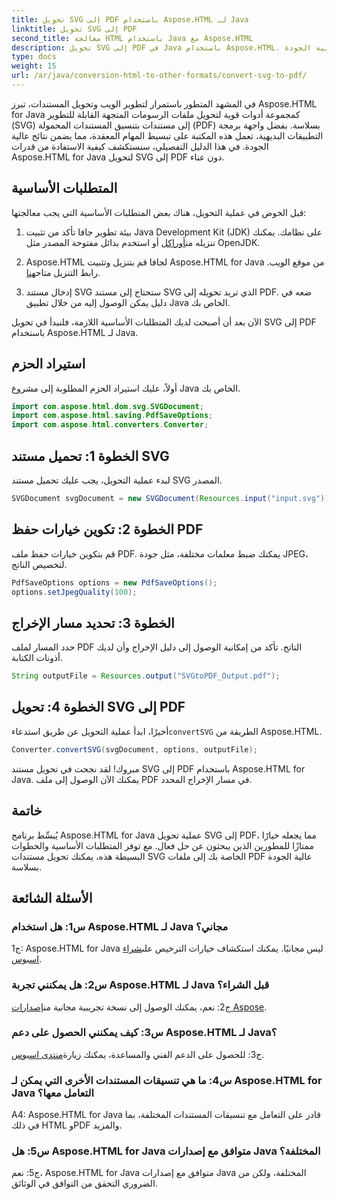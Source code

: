 ```yaml
---
title: تحويل SVG إلى PDF باستخدام Aspose.HTML لـ Java
linktitle: تحويل SVG إلى PDF
second_title: معالجة HTML باستخدام Java مع Aspose.HTML
description: تحويل SVG إلى PDF في Java باستخدام Aspose.HTML. حل سلس لتحويل المستندات عالية الجودة.
type: docs
weight: 15
url: /ar/java/conversion-html-to-other-formats/convert-svg-to-pdf/
---
```


في المشهد المتطور باستمرار لتطوير الويب وتحويل المستندات، تبرز Aspose.HTML for Java كمجموعة أدوات قوية لتحويل ملفات الرسومات المتجهة القابلة للتطوير (SVG) إلى مستندات بتنسيق المستندات المحمولة (PDF) بسلاسة. بفضل واجهة برمجة التطبيقات البديهية، تعمل هذه المكتبة على تبسيط المهام المعقدة، مما يضمن نتائج عالية الجودة. في هذا الدليل التفصيلي، سنستكشف كيفية الاستفادة من قدرات Aspose.HTML for Java لتحويل SVG إلى PDF دون عناء.

## المتطلبات الأساسية

قبل الخوض في عملية التحويل، هناك بعض المتطلبات الأساسية التي يجب معالجتها:

1. بيئة تطوير جافا
 تأكد من تثبيت Java Development Kit (JDK) على نظامك. يمكنك تنزيله من[أوراكل](https://www.oracle.com/java/technologies/javase-downloads.html) أو استخدم بدائل مفتوحة المصدر مثل OpenJDK.

2. Aspose.HTML لجافا
 قم بتنزيل وتثبيت Aspose.HTML for Java من موقع الويب. رابط التنزيل متاح[هنا](https://releases.aspose.com/html/java/).

3. إدخال مستند SVG
ستحتاج إلى مستند SVG الذي تريد تحويله إلى PDF. ضعه في دليل يمكن الوصول إليه من خلال تطبيق Java الخاص بك.

الآن بعد أن أصبحت لديك المتطلبات الأساسية اللازمة، فلنبدأ في تحويل SVG إلى PDF باستخدام Aspose.HTML لـ Java.

## استيراد الحزم

أولاً، عليك استيراد الحزم المطلوبة إلى مشروع Java الخاص بك.

```java
import com.aspose.html.dom.svg.SVGDocument;
import com.aspose.html.saving.PdfSaveOptions;
import com.aspose.html.converters.Converter;
```

## الخطوة 1: تحميل مستند SVG

لبدء عملية التحويل، يجب عليك تحميل مستند SVG المصدر.

```java
SVGDocument svgDocument = new SVGDocument(Resources.input("input.svg"));
```

## الخطوة 2: تكوين خيارات حفظ PDF

قم بتكوين خيارات حفظ ملف PDF. يمكنك ضبط معلمات مختلفة، مثل جودة JPEG، لتخصيص الناتج.

```java
PdfSaveOptions options = new PdfSaveOptions();
options.setJpegQuality(100);
```

## الخطوة 3: تحديد مسار الإخراج

حدد المسار لملف PDF الناتج. تأكد من إمكانية الوصول إلى دليل الإخراج وأن لديك أذونات الكتابة.

```java
String outputFile = Resources.output("SVGtoPDF_Output.pdf");
```

## الخطوة 4: تحويل SVG إلى PDF

 أخيرًا، ابدأ عملية التحويل عن طريق استدعاء`convertSVG` الطريقة من Aspose.HTML.

```java
Converter.convertSVG(svgDocument, options, outputFile);
```

مبروك! لقد نجحت في تحويل مستند SVG إلى PDF باستخدام Aspose.HTML for Java. يمكنك الآن الوصول إلى ملف PDF في مسار الإخراج المحدد.

## خاتمة

يُبسِّط برنامج Aspose.HTML for Java عملية تحويل SVG إلى PDF، مما يجعله خيارًا ممتازًا للمطورين الذين يبحثون عن حل فعال. مع توفر المتطلبات الأساسية والخطوات البسيطة هذه، يمكنك تحويل مستندات SVG الخاصة بك إلى ملفات PDF عالية الجودة بسلاسة.

## الأسئلة الشائعة

### س1: هل استخدام Aspose.HTML لـ Java مجاني؟

 ج1: Aspose.HTML for Java ليس مجانيًا. يمكنك استكشاف خيارات الترخيص على[شراء اسبوس](https://purchase.aspose.com/buy).

### س2: هل يمكنني تجربة Aspose.HTML لـ Java قبل الشراء؟

 ج2: نعم، يمكنك الوصول إلى نسخة تجريبية مجانية من[إصدارات Aspose](https://releases.aspose.com/html/java).

### س3: كيف يمكنني الحصول على دعم Aspose.HTML لـ Java؟

 ج3: للحصول على الدعم الفني والمساعدة، يمكنك زيارة[منتدى اسبوس](https://forum.aspose.com/).

### س4: ما هي تنسيقات المستندات الأخرى التي يمكن لـ Aspose.HTML for Java التعامل معها؟

A4: Aspose.HTML for Java قادر على التعامل مع تنسيقات المستندات المختلفة، بما في ذلك HTML وPDF والمزيد.

### س5: هل Aspose.HTML for Java متوافق مع إصدارات Java المختلفة؟

ج5: نعم، Aspose.HTML for Java متوافق مع إصدارات Java المختلفة، ولكن من الضروري التحقق من التوافق في الوثائق.